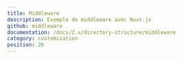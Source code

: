 ```yaml
---
title: Middleware
description: Exemple de middleware avec Nuxt.js
github: middleware
documentation: /docs/2.x/directory-structure/middleware
category: customization
position: 26
---
```

